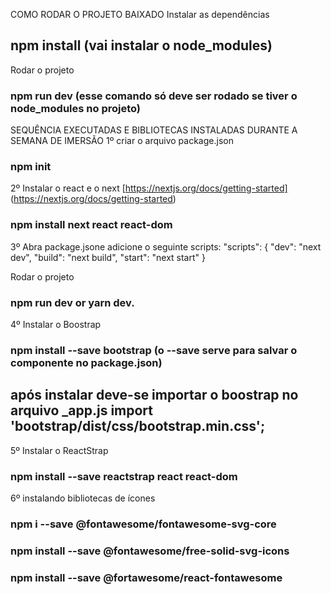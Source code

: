 COMO RODAR O PROJETO BAIXADO
Instalar as dependências 
## npm install  (vai instalar o node_modules)

Rodar o projeto
### npm run dev (esse comando só deve ser rodado se tiver o node_modules no projeto)

SEQUÊNCIA EXECUTADAS E BIBLIOTECAS INSTALADAS DURANTE A SEMANA DE IMERSÃO
1º criar o arquivo package.json
### npm init

2º Instalar o react e o next [https://nextjs.org/docs/getting-started] (https://nextjs.org/docs/getting-started)
### npm install next react react-dom  

3º Abra package.jsone adicione o seguinte scripts:
"scripts": {
  "dev": "next dev",
  "build": "next build",
  "start": "next start"
}

Rodar o projeto
### npm run dev or yarn dev.

4º Instalar o Boostrap 
### npm install --save bootstrap  (o --save serve para salvar o componente no package.json)
## após instalar deve-se importar o boostrap no arquivo _app.js import 'bootstrap/dist/css/bootstrap.min.css';

5º Instalar o ReactStrap
### npm install --save reactstrap react react-dom

6º instalando bibliotecas de ícones
 ### npm i --save @fontawesome/fontawesome-svg-core
 ### npm install --save @fontawesome/free-solid-svg-icons 
 ### npm install --save @fortawesome/react-fontawesome





